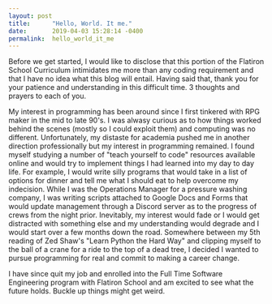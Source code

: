 ```yaml
---
layout: post
title:      "Hello, World. It me."
date:       2019-04-03 15:28:14 -0400
permalink:  hello_world_it_me
---
```


Before we get started, I would like to disclose that this portion of the Flatiron School Curriculum intimidates me more than any coding requirement and that I have no idea what this blog will entail. Having said that, thank you for your patience and understanding in this difficult time. 3 thoughts and prayers to each of you.


My interest in programming has been around since I first tinkered with RPG maker in the mid to late 90's. I was alwasy curious as to how things worked behind the scenes (mostly so I could exploit them) and computing was no different. Unfortunately, my distaste for academia pushed me in another direction professionally but my interest in programming remained. I found myself studying a number of "teach yourself to code" resources available online and would try to implement things I had learned into my day to day life. For example, I would write silly programs that would take in a list of options for dinner and tell me what I should eat to help overcome my indecision. While I was the Operations Manager for a pressure washing company, I was writing scripts attached to Google Docs and Forms that would update management through a Discord server as to the progress of crews from the night prior. Inevitably, my interest would fade or I would get distracted with something else and my understanding would degrade and I would start over a few months down the road. Somewhere between my 5th reading of Zed Shaw's "Learn Python the Hard Way" and clipping myself to the ball of a crane for a ride to the top of a dead tree, I decided I wanted to pursue programming for real and commit to making a career change. 


I have since quit my job and enrolled into the Full Time Software Engineering program with Flatiron School and am excited to see what the future holds. Buckle up things might get weird. 
